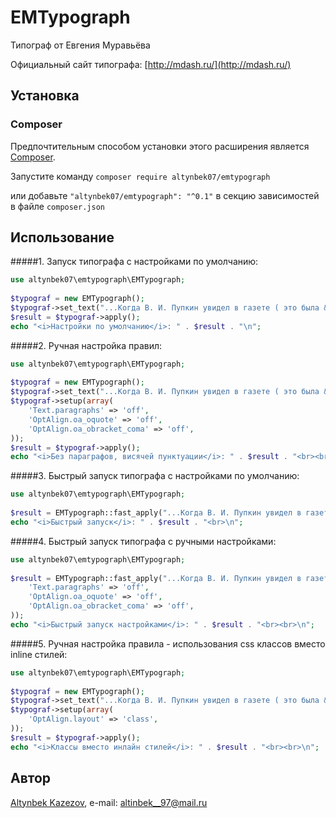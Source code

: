 # EMTypograph

Типограф от Евгения Муравьёва

Официальный сайт типографа: [http://mdash.ru/](http://mdash.ru/)

## Установка

### Composer

Предпочтительным способом установки этого расширения является [Composer](http://getcomposer.org/).

Запустите команду ```composer require altynbek07/emtypograph```

или добавьте ```"altynbek07/emtypograph": "^0.1"``` в секцию зависимостей в файле ```composer.json```

## Использование

#####1. Запуск типографа с настройками по умолчанию:
```php
use altynbek07\emtypograph\EMTypograph;
 
$typograf = new EMTypograph();
$typograf->set_text("...Когда В. И. Пупкин увидел в газете ( это была &quot;Сермяжная правда&quot; № 45) рубрику Weather Forecast(r), он не поверил своим глазам - температуру обещали +-451F.");
$result = $typograf->apply();
echo "<i>Настройки по умолчанию</i>: " . $result . "\n";
```

#####2. Ручная настройка правил:
```php
use altynbek07\emtypograph\EMTypograph;
 
$typograf = new EMTypograph();
$typograf->set_text("...Когда В. И. Пупкин увидел в газете ( это была &quot;Сермяжная правда&quot; № 45) рубрику Weather Forecast(r), он не поверил своим глазам - температуру обещали +-451F.");
$typograf->setup(array(
	'Text.paragraphs' => 'off',
	'OptAlign.oa_oquote' => 'off',
	'OptAlign.oa_obracket_coma' => 'off',
));
$result = $typograf->apply();
echo "<i>Без параграфов, висячей пунктуации</i>: " . $result . "<br><br>\n";
```

#####3. Быстрый запуск типографа с настройками по умолчанию:
```php
use altynbek07\emtypograph\EMTypograph;
 
$result = EMTypograph::fast_apply("...Когда В. И. Пупкин увидел в газете ( это была &quot;Сермяжная правда&quot; № 45) рубрику Weather Forecast(r), он не поверил своим глазам - температуру обещали +-451F.");
echo "<i>Быстрый запуск</i>: " . $result . "<br>\n";
```

#####4. Быстрый запуск типографа с ручными настройками:
```php
use altynbek07\emtypograph\EMTypograph;
 
$result = EMTypograph::fast_apply("...Когда В. И. Пупкин увидел в газете ( это была &quot;Сермяжная правда&quot; № 45) рубрику Weather Forecast(r), он не поверил своим глазам - температуру обещали +-451F.",array(
	'Text.paragraphs' => 'off',
	'OptAlign.oa_oquote' => 'off',
	'OptAlign.oa_obracket_coma' => 'off',
));
echo "<i>Быстрый запуск настройками</i>: " . $result . "<br><br>\n";
```

#####5. Ручная настройка правила - использования css классов вместо inline стилей:
```php
use altynbek07\emtypograph\EMTypograph;
 
$typograf = new EMTypograph();
$typograf->set_text("...Когда В. И. Пупкин увидел в газете ( это была &quot;Сермяжная правда&quot; № 45) рубрику Weather Forecast(r), он не поверил своим глазам - температуру обещали +-451F.");
$typograf->setup(array(
	'OptAlign.layout' => 'class',
));
$result = $typograf->apply();
echo "<i>Классы вместо инлайн стилей</i>: " . $result . "<br><br>\n";
```

## Автор

[Altynbek Kazezov](https://github.com/altynbek07/), e-mail: [altinbek__97@mail.ru](mailto:altinbek__97@mail.ru)
